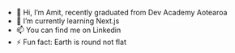 - 👋 Hi, I’m Amit, recently graduated from Dev Academy Aotearoa 
- 🌱 I’m currently learning Next.js
- 📫 You can find me on Linkedin
- ⚡ Fun fact: Earth is round not flat
